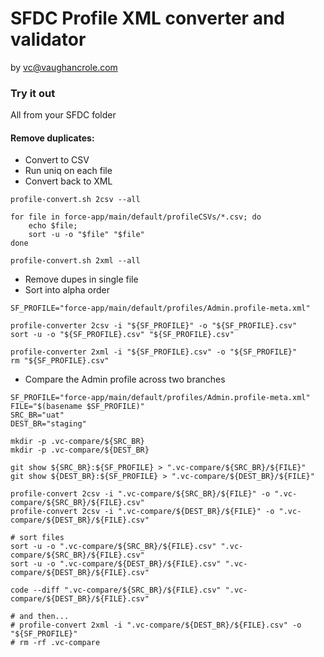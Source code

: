 # SFDC Profile XML converter and validator
by vc@vaughancrole.com

### Try it out
 
All from your SFDC folder


#### Remove duplicates:

* Convert to CSV
* Run uniq on each file
* Convert back to XML

```
profile-convert.sh 2csv --all

for file in force-app/main/default/profileCSVs/*.csv; do
    echo $file; 
    sort -u -o "$file" "$file"
done

profile-convert.sh 2xml --all
```

* Remove dupes in single file
* Sort into alpha order
```
SF_PROFILE="force-app/main/default/profiles/Admin.profile-meta.xml"

profile-converter 2csv -i "${SF_PROFILE}" -o "${SF_PROFILE}.csv"
sort -u -o "${SF_PROFILE}.csv" "${SF_PROFILE}.csv"

profile-converter 2xml -i "${SF_PROFILE}.csv" -o "${SF_PROFILE}"
rm "${SF_PROFILE}.csv"

```

* Compare the Admin profile across two branches
```
SF_PROFILE="force-app/main/default/profiles/Admin.profile-meta.xml"
FILE="$(basename $SF_PROFILE)"
SRC_BR="uat"
DEST_BR="staging"

mkdir -p .vc-compare/${SRC_BR}
mkdir -p .vc-compare/${DEST_BR}

git show ${SRC_BR}:${SF_PROFILE} > ".vc-compare/${SRC_BR}/${FILE}"
git show ${DEST_BR}:${SF_PROFILE} > ".vc-compare/${DEST_BR}/${FILE}"

profile-convert 2csv -i ".vc-compare/${SRC_BR}/${FILE}" -o ".vc-compare/${SRC_BR}/${FILE}.csv"
profile-convert 2csv -i ".vc-compare/${DEST_BR}/${FILE}" -o ".vc-compare/${DEST_BR}/${FILE}.csv"

# sort files
sort -u -o ".vc-compare/${SRC_BR}/${FILE}.csv" ".vc-compare/${SRC_BR}/${FILE}.csv"
sort -u -o ".vc-compare/${DEST_BR}/${FILE}.csv" ".vc-compare/${DEST_BR}/${FILE}.csv"

code --diff ".vc-compare/${SRC_BR}/${FILE}.csv" ".vc-compare/${DEST_BR}/${FILE}.csv"

# and then...
# profile-convert 2xml -i ".vc-compare/${DEST_BR}/${FILE}.csv" -o "${SF_PROFILE}"
# rm -rf .vc-compare


```
